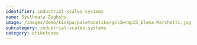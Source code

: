```yaml
---
identifier: industrial-scales-systems
name: Systhmata Zyghshs
image: /images/demo/kiokpa/paletodetika/goldwrap15_Elena-Marchetti.jpg
subcategory: industrial-scales-systems
category: etiketezes
---
```


